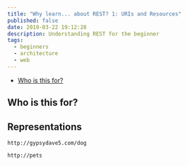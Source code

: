 ```yaml
---
title: "Why learn... about REST? 1: URIs and Resources"
published: false
date: 2019-03-22 19:12:28
description: Understanding REST for the beginner
tags:
  - beginners
  - architecture
  - web
---
```


- [Who is this for?](#who-is-this-for)

## Who is this for?

## Representations

```
http://gypsydave5.com/dog
```

```
http://pets
```
